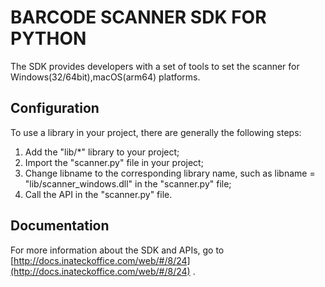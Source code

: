 # BARCODE SCANNER SDK FOR PYTHON
The SDK provides developers with a set of tools to set the scanner for Windows(32/64bit),macOS(arm64) platforms. 

## Configuration
To use a library in your project, there are generally the following steps:
1. Add the "lib/*" library to your project;
2. Import the "scanner.py" file in your project;
3. Change libname to the corresponding library name, such as libname = "lib/scanner_windows.dll" in the "scanner.py" file;
4. Call the API in the "scanner.py" file.

## Documentation
For more information about the SDK and APIs, go to [http://docs.inateckoffice.com/web/#/8/24](http://docs.inateckoffice.com/web/#/8/24) .

